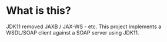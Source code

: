 # What is this?

JDK11 removed JAXB / JAX-WS - etc.
This project implements a WSDL/SOAP client against a SOAP server using JDK11.
